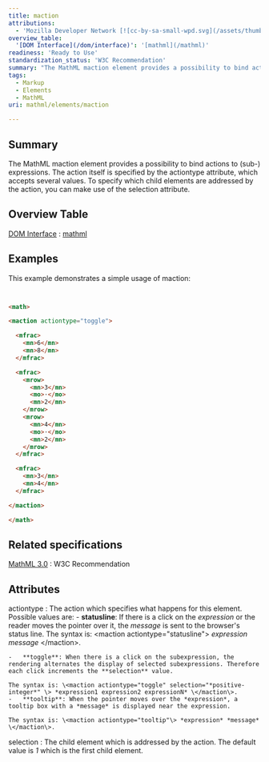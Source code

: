 ```yaml
---
title: maction
attributions:
  - 'Mozilla Developer Network [![cc-by-sa-small-wpd.svg](/assets/thumb/8/8c/cc-by-sa-small-wpd.svg/120px-cc-by-sa-small-wpd.svg.png)](http://creativecommons.org/licenses/by-sa/3.0/us/): [Article](https://developer.mozilla.org/en-US/docs/MathML/Element/maction)'
overview_table:
  '[DOM Interface](/dom/interface)': '[mathml](/mathml)'
readiness: 'Ready to Use'
standardization_status: 'W3C Recommendation'
summary: "The MathML maction element provides a possibility to bind actions to (sub-) expressions.\nThe action itself is specified by the actiontype attribute, which accepts several values. To specify which child elements are addressed by the action, you can make use of the selection attribute.\n"
tags:
  - Markup
  - Elements
  - MathML
uri: mathml/elements/maction

---
```

## Summary

The MathML maction element provides a possibility to bind actions to (sub-) expressions. The action itself is specified by the actiontype attribute, which accepts several values. To specify which child elements are addressed by the action, you can make use of the selection attribute.

## Overview Table

[DOM Interface](/dom/interface)
:   [mathml](/mathml)

## Examples

This example demonstrates a simple usage of maction:

``` html


<math>

<maction actiontype="toggle">

  <mfrac>
    <mn>6</mn>
    <mn>8</mn>
  </mfrac>

  <mfrac>
    <mrow>
      <mn>3</mn>
      <mo>⋅</mo>
      <mn>2</mn>
    </mrow>
    <mrow>
      <mn>4</mn>
      <mo>⋅</mo>
      <mn>2</mn>
    </mrow>
  </mfrac>

  <mfrac>
    <mn>3</mn>
    <mn>4</mn>
  </mfrac>

</maction>

</math>
```

</pre>

## Related specifications

[MathML 3.0](http://www.w3.org/TR/MathML3/chapter2.html#interf.toplevel)
:   W3C Recommendation

## Attributes

 actiontype
:   The action which specifies what happens for this element. Possible values are:
    -   **statusline**: If there is a click on the *expression* or the reader moves the pointer over it, the *message* is sent to the browser's status line. The syntax is: \<maction actiontype="statusline"\> *expression* *message* \</maction\>.

    -   **toggle**: When there is a click on the subexpression, the rendering alternates the display of selected subexpressions. Therefore each click increments the **selection** value.

    The syntax is: \<maction actiontype="toggle" selection="*positive-integer*" \> *expression1 expression2 expressionN* \</maction\>.
    -   **tooltip**: When the pointer moves over the *expression*, a tooltip box with a *message* is displayed near the expression.

    The syntax is: \<maction actiontype="tooltip"\> *expression* *message* \</maction\>.
 selection
:   The child element which is addressed by the action. The default value is *1* which is the first child element.
